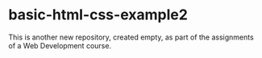 # basic-html-css-example2
This is another new repository, created empty, as part of the assignments of a Web Development course.
